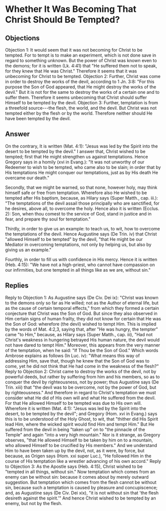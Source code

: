 # Whether It Was Becoming That Christ Should Be Tempted?
## Objections
Objection 1: It would seem that it was not becoming for Christ to be tempted. For to tempt is to make an experiment, which is not done save in regard to something unknown. But the power of Christ was known even to the demons; for it is written (Lk. 4:41) that "He suffered them not to speak, for they knew that He was Christ." Therefore it seems that it was unbecoming for Christ to be tempted.
Objection 2: Further, Christ was come in order to destroy the works of the devil, according to 1 Jn. 3:8: "For this purpose the Son of God appeared, that He might destroy the works of the devil." But it is not for the same to destroy the works of a certain one and to suffer them. Therefore it seems unbecoming that Christ should suffer Himself to be tempted by the devil.
Objection 3: Further, temptation is from a threefold source---the flesh, the world, and the devil. But Christ was not tempted either by the flesh or by the world. Therefore neither should He have been tempted by the devil.
## Answer
On the contrary, It is written (Mat. 4:1): "Jesus was led by the Spirit into the desert to be tempted by the devil."
I answer that, Christ wished to be tempted; first that He might strengthen us against temptations. Hence Gregory says in a homily (xvi in Evang.): "It was not unworthy of our Redeemer to wish to be tempted, who came also to be slain; in order that by His temptations He might conquer our temptations, just as by His death He overcame our death."

Secondly, that we might be warned, so that none, however holy, may think himself safe or free from temptation. Wherefore also He wished to be tempted after His baptism, because, as Hilary says (Super Matth., cap. iii.): "The temptations of the devil assail those principally who are sanctified, for he desires, above all, to overcome the holy. Hence also it is written (Ecclus. 2): Son, when thou comest to the service of God, stand in justice and in fear, and prepare thy soul for temptation."

Thirdly, in order to give us an example: to teach us, to wit, how to overcome the temptations of the devil. Hence Augustine says (De Trin. iv) that Christ "allowed Himself to be tempted" by the devil, "that He might be our Mediator in overcoming temptations, not only by helping us, but also by giving us an example."

Fourthly, in order to fill us with confidence in His mercy. Hence it is written (Heb. 4:15): "We have not a high-priest, who cannot have compassion on our infirmities, but one tempted in all things like as we are, without sin."
## Replies
Reply to Objection 1: As Augustine says (De Civ. Dei ix): "Christ was known to the demons only so far as He willed; not as the Author of eternal life, but as the cause of certain temporal effects," from which they formed a certain conjecture that Christ was the Son of God. But since they also observed in Him certain signs of human frailty, they did not know for certain that He was the Son of God: wherefore (the devil) wished to tempt Him. This is implied by the words of Mat. 4:2,3, saying that, after "He was hungry, the tempter" came "to Him," because, as Hilary says (Super Matth., cap. iii), "Had not Christ's weakness in hungering betrayed His human nature, the devil would not have dared to tempt Him." Moreover, this appears from the very manner of the temptation, when he said: "If Thou be the Son of God." Which words Ambrose explains as follows (In Luc. iv): "What means this way of addressing Him, save that, though he knew that the Son of God was to come, yet he did not think that He had come in the weakness of the flesh?"
Reply to Objection 2: Christ came to destroy the works of the devil, not by powerful deeds, but rather by suffering from him and his members, so as to conquer the devil by righteousness, not by power; thus Augustine says (De Trin. xiii) that "the devil was to be overcome, not by the power of God, but by righteousness." And therefore in regard to Christ's temptation we must consider what He did of His own will and what He suffered from the devil. For that He allowed Himself to be tempted was due to His own will. Wherefore it is written (Mat. 4:1): "Jesus was led by the Spirit into the desert, to be tempted by the devil"; and Gregory (Hom. xvi in Evang.) says this is to be understood of the Holy Ghost, to wit, that "thither did His Spirit lead Him, where the wicked spirit would find Him and tempt Him." But He suffered from the devil in being "taken up" on to "the pinnacle of the Temple" and again "into a very high mountain." Nor is it strange, as Gregory observes, "that He allowed Himself to be taken by him on to a mountain, who allowed Himself to be crucified by His members." And we understand Him to have been taken up by the devil, not, as it were, by force, but because, as Origen says (Hom. xxi super Luc.), "He followed Him in the course of His temptation like a wrestler advancing of his own accord."
Reply to Objection 3: As the Apostle says (Heb. 4:15), Christ wished to be "tempted in all things, without sin." Now temptation which comes from an enemy can be without sin: because it comes about by merely outward suggestion. But temptation which comes from the flesh cannot be without sin, because such a temptation is caused by pleasure and concupiscence; and, as Augustine says (De Civ. Dei xix), "it is not without sin that 'the flesh desireth against the spirit.'" And hence Christ wished to be tempted by an enemy, but not by the flesh.